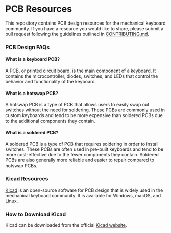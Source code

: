 # PCB Resources

This repository contains PCB design resources for the mechanical keyboard community. If you have a resource you would like to share, please submit a pull request following the guidelines outlined in [CONTRIBUTING.md](../CONTRIBUTING.md).

### PCB Design FAQs

#### What is a keyboard PCB?

A PCB, or printed circuit board, is the main component of a keyboard. It contains the microcontroller, diodes, switches, and LEDs that control the behavior and functionality of the keyboard.

#### What is a hotswap PCB?

A hotswap PCB is a type of PCB that allows users to easily swap out switches without the need for soldering. These PCBs are commonly used in custom keyboards and tend to be more expensive than soldered PCBs due to the additional components they contain.

#### What is a soldered PCB?

A soldered PCB is a type of PCB that requires soldering in order to install switches. These PCBs are often used in pre-built keyboards and tend to be more cost-effective due to the fewer components they contain. Soldered PCBs are also generally more reliable and easier to repair compared to hotswap PCBs.

### Kicad Resources

[Kicad](https://kicad.org) is an open-source software for PCB design that is widely used in the mechanical keyboard community. It is available for Windows, macOS, and Linux.

### How to Download Kicad

Kicad can be downloaded from the official [Kicad website](https://kicad.org/download/). 
